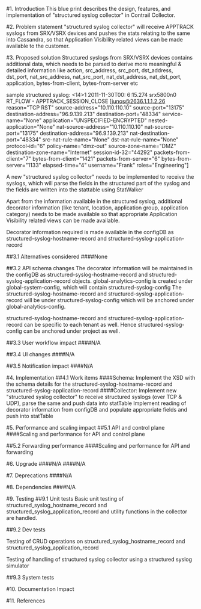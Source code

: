
#1. Introduction
This blue print describes the design, features, and implementation of "structured syslog collector" in Contrail Collector.

#2. Problem statement
"structured syslog collector" will receive APPTRACK syslogs from SRX/VSRX devices and pushes the stats relating to the same into Cassandra, so that Application Visibility related views can be made available to the customer.

#3. Proposed solution
 Structured syslogs from SRX/VSRX devices contains additional data, which needs to be parsed to derive more meaningful & detailed information like action, src_address, src_port, dst_address, dst_port, nat_src_address, nat_src_port, nat_dst_address, nat_dst_port, application, bytes-from-client, bytes-from-server etc

 sample structured syslog: <14>1 2011-11-30T00: 6:15.274 srx5800n0 RT_FLOW - APPTRACK_SESSION_CLOSE [junos@2636.1.1.1.2.26 reason="TCP RST" source-address="10.110.110.10" source-port="13175" destination-address="96.9.139.213" destination-port="48334" service-name="None" application="UNSPECIFIED-ENCRYPTED" nested-application="None" nat-source-address="10.110.110.10" nat-source-port="13175" destination-address="96.9.139.213" nat-destination-port="48334" src-nat-rule-name="None" dst-nat-rule-name="None" protocol-id="6" policy-name="dmz-out" source-zone-name="DMZ" destination-zone-name="Internet" session-id-32="44292" packets-from-client="7" bytes-from-client="1421" packets-from-server="6" bytes-from-server="1133" elapsed-time="4" username="Frank" roles="Engineering"]

 A new "structured syslog collector" needs to be implemented to receive the syslogs, which will parse the fields in the structured part of the syslog and the fields are written into the stattable using StatWalker

 Apart from the information available in the structured syslog, additional decorator information (like tenant, location, application group, application category) needs to be made available so that appropriate Application Visibility related views can be made available.

 Decorator information required is made available in the configDB as structured-syslog-hostname-record and structured-syslog-application-record

##3.1 Alternatives considered
####None

##3.2 API schema changes
The decorator information will be maintained in the configDB as structured-syslog-hostname-record and structured-syslog-application-record objects.
global-analytics-config is created under global-system-config, which will contain structured-syslog-config
The structured-syslog-hostname-record and structured-syslog-application-record will be under structured-syslog-config which will be anchored under global-analytics-config.

structured-syslog-hostname-record and structured-syslog-application-record can be specific to each tenant as well. Hence structured-syslog-config can be anchored under project as well.

##3.3 User workflow impact
####N/A

##3.4 UI changes
####N/A

##3.5 Notification impact
####N/A


#4. Implementation
##4.1 Work items
####Schema:
Implement the XSD with the schema details for the structured-syslog-hostname-record and structured-syslog-application-record
####Collector:
Implement new "structured syslog collector" to receive structured syslogs (over TCP & UDP), parse the same and push data into statTable
Implement reading of decorator information from configDB and populate appropriate fields and push into statTable

#5. Performance and scaling impact
##5.1 API and control plane
####Scaling and performance for API and control plane

##5.2 Forwarding performance
####Scaling and performance for API and forwarding

#6. Upgrade
####N/A
####N/A

#7. Deprecations
####N/A

#8. Dependencies
####N/A

#9. Testing
##9.1 Unit tests
Basic unit testing of structured_syslog_hostname_record and structured_syslog_application_record and utility functions in the collector are handled.

##9.2 Dev tests

Testing of CRUD operations on structured_syslog_hostname_record and structured_syslog_application_record

Testing of handling of structured syslog collector using a structured syslog simulator

##9.3 System tests


#10. Documentation Impact

#11. References
